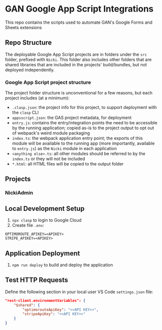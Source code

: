 # GAN Google App Script Integrations

This repo contains the scripts used to automate GAN's Google Forms and Sheets extensions

## Repo Structure

The deployable Google App Script projects are in folders under the `src` folder, prefixed with `Nicki`. This folder also includes other folders that are shared libraries that are included in the projects' build/bundles, but not deployed independently.

### Google App Script project structure

The project folder structure is unconventional for a few reasons, but each project includes (at a minimum):

- `.clasp.json`: the project info for this project, to support deployment with the `clasp` CLI
- `appsscript.json`: the GAS project metadata, for deployment
- `entry.js`: contains the entry/integration points the need to be accessible by the running application; copied as-is to the project output to opt out of webpack's weird module packaging
- `index.ts`: the webpack application entry point; the exports of this module will be available to the running app (more importantly, available to `entry.js`) as the `Nicki` module in each application
- `<anything else>.ts`: all other modules should be referred to by the `index.ts` or they will not be included
- `*.html`: all HTML files will be copied to the output folder

## Projects

### NickiAdmin

## Local Development Setup

1. `npx clasp` to login to Google Cloud
1. Create file `.env`:

```config
OPTIMOROUTE_APIKEY=<APIKEY>
STRIPE_APIKEY=<APIKEY>
```

## Application Deployment

1. `npm run deploy` to build and deploy the application

## Test HTTP Requests

Define the following section in your local user VS Code `settings.json` file:

```json
"rest-client.environmentVariables": {
    "$shared": {
        "optimorouteApiKey": "<<API KEY>>",
        "stripeApiKey": "<<API KEY>>"
    }
}
```
